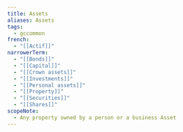 ```yaml
---
title: Assets
aliases: Assets
tags:
  - gccommon
french:
  - "[[Actif]]"
narrowerTerm:
  - "[[Bonds]]"
  - "[[Capital]]"
  - "[[Crown assets]]"
  - "[[Investments]]"
  - "[[Personal assets]]"
  - "[[Property]]"
  - "[[Securities]]"
  - "[[Shares]]"
scopeNote:
  - Any property owned by a person or a business Asset
---
```

